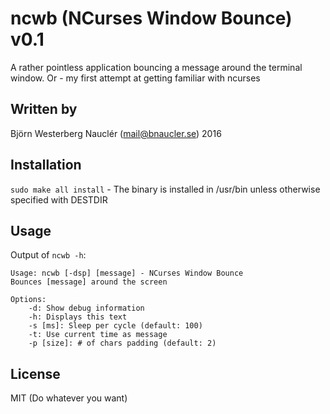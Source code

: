 # ncwb (NCurses Window Bounce) v0.1
A rather pointless application bouncing a message around the terminal window. Or - my first attempt at getting familiar with ncurses

## Written by
Björn Westerberg Nauclér (mail@bnaucler.se) 2016

## Installation
`sudo make all install` - The binary is installed in /usr/bin unless otherwise specified with DESTDIR

## Usage
Output of `ncwb -h`:  
```
Usage: ncwb [-dsp] [message] - NCurses Window Bounce
Bounces [message] around the screen

Options:
	-d: Show debug information
	-h: Displays this text
	-s [ms]: Sleep per cycle (default: 100)
	-t: Use current time as message
	-p [size]: # of chars padding (default: 2)
```

## License
MIT (Do whatever you want)
